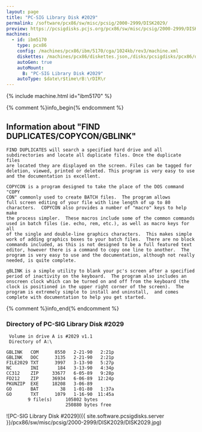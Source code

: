 ```yaml
---
layout: page
title: "PC-SIG Library Disk #2029"
permalink: /software/pcx86/sw/misc/pcsig/2000-2999/DISK2029/
preview: https://pcsigdisks.pcjs.org/pcx86/sw/misc/pcsig/2000-2999/DISK2029/DISK2029.jpg
machines:
  - id: ibm5170
    type: pcx86
    config: /machines/pcx86/ibm/5170/cga/1024kb/rev3/machine.xml
    diskettes: /machines/pcx86/diskettes.json,/disks/pcsigdisks/pcx86/diskettes.json
    autoGen: true
    autoMount:
      B: "PC-SIG Library Disk #2029"
    autoType: $date\r$time\rB:\rDIR\r
---
```


{% include machine.html id="ibm5170" %}

{% comment %}info_begin{% endcomment %}

## Information about "FIND DUPLICATES/COPYCON/GBLINK"

    FIND DUPLICATES will search a specified hard drive and all
    subdirectories and locate all duplicate files. Once the duplicate files
    are located they are displayed on the screen. Files can be tagged for
    deletion, viewed, printed or deleted. This program is very easy to use
    and the documentation is excellent.
    
    COPYCON is a program designed to take the place of the DOS command "COPY
    CON" commonly used to create BATCH files.  The program allows
    full screen editing of your file with line length of up to 80
    characters.  COPYCON also provides a number of "macro" keys to help make
    the process simpler.  These macros include some of the common commands
    used in batch files (ie. echo, rem, etc.), as well as macro keys for all
    of the single and double-line graphics characters.  This makes simple
    work of adding graphics boxes to your batch files.  There are no block
    commands included, as this is not designed to be a full featured text
    editor, however there is a command to copy one line to another.  The
    program is very easy to use and the documentation, although not really
    needed, is quite complete.
    
    gBLINK is a simple utility to blank your pc's screen after a specified
    period of inactivity on the keyboard.  The program also includes an
    onscreen clock which can be turned on and off from the keyboard (the
    clock is positioned in the upper right corner of the screen).  The
    program is extremely simple to install and uninstall,  and comes
    complete with documentation to help you get started.
{% comment %}info_end{% endcomment %}


### Directory of PC-SIG Library Disk #2029

     Volume in drive A is #2029 v1.1
     Directory of A:\

    GBLINK   COM      8550   2-21-90   2:21p
    GBLINK   DOC      3135   2-21-90   2:21p
    FILE2029 TXT      3997   3-13-90   5:27p
    NC       INI       184   3-13-90   4:34p
    CC312    ZIP     33677   6-05-89   9:28p
    FD212    ZIP     36934   6-06-89  12:24p
    PKUNZIP  EXE     18208   3-06-89
    GO       BAT        38   1-01-80   1:37a
    GO       TXT      1079   1-16-90  11:45a
            9 file(s)     105802 bytes
                          250880 bytes free

![PC-SIG Library Disk #2029]({{ site.software.pcsigdisks.server }}/pcx86/sw/misc/pcsig/2000-2999/DISK2029/DISK2029.jpg)
